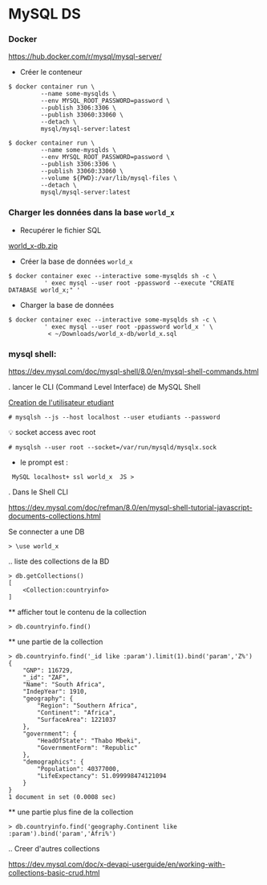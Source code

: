 # MySQL DS

### Docker

https://hub.docker.com/r/mysql/mysql-server/

* Créer le conteneur

```
$ docker container run \
         --name some-mysqlds \
         --env MYSQL_ROOT_PASSWORD=password \
         --publish 3306:3306 \
         --publish 33060:33060 \
         --detach \
         mysql/mysql-server:latest
```


```
$ docker container run \
         --name some-mysqlds \
         --env MYSQL_ROOT_PASSWORD=password \
         --publish 3306:3306 \
         --publish 33060:33060 \
         --volume ${PWD}:/var/lib/mysql-files \
         --detach \
         mysql/mysql-server:latest
```

### Charger les données dans la base `world_x`

* Recupérer le fichier SQL

[world_x-db.zip](http://downloads.mysql.com/docs/world_x-db.zip)

* Créer la base de données `world_x`

```
$ docker container exec --interactive some-mysqlds sh -c \
          ' exec mysql --user root -ppassword --execute "CREATE DATABASE world_x;" '
```

* Charger la base de données

```
$ docker container exec --interactive some-mysqlds sh -c \
          ' exec mysql --user root -ppassword world_x ' \
           < ~/Downloads/world_x-db/world_x.sql
```


### mysql shell:

https://dev.mysql.com/doc/mysql-shell/8.0/en/mysql-shell-commands.html

. lancer le CLI (Command Level Interface) de MySQL Shell


[Creation de l'utilisateur etudiant](https://github.com/CollegeBoreal/Tutoriels/tree/master/B.BD/MySQL.md#one-tous-les-ip)

```
# mysqlsh --js --host localhost --user etudiants --password
```

:bulb: socket access avec root

```
# mysqlsh --user root --socket=/var/run/mysqld/mysqlx.sock
```

* le prompt est :

```
 MySQL localhost+ ssl world_x  JS >
```


. Dans le Shell CLI

https://dev.mysql.com/doc/refman/8.0/en/mysql-shell-tutorial-javascript-documents-collections.html

Se connecter a une DB 

```
> \use world_x
```

.. liste des collections de la BD

```
> db.getCollections()
[
    <Collection:countryinfo>
]
```

** afficher tout le contenu de la collection

```
> db.countryinfo.find()
```

** une partie de la collection

```
> db.countryinfo.find('_id like :param').limit(1).bind('param','Z%')
{
    "GNP": 116729,
    "_id": "ZAF",
    "Name": "South Africa",
    "IndepYear": 1910,
    "geography": {
        "Region": "Southern Africa",
        "Continent": "Africa",
        "SurfaceArea": 1221037
    },
    "government": {
        "HeadOfState": "Thabo Mbeki",
        "GovernmentForm": "Republic"
    },
    "demographics": {
        "Population": 40377000,
        "LifeExpectancy": 51.099998474121094
    }
}
1 document in set (0.0008 sec)
```

** une partie plus fine de la collection

```
> db.countryinfo.find('geography.Continent like :param').bind('param','Afri%')
```

.. Creer d'autres collections

https://dev.mysql.com/doc/x-devapi-userguide/en/working-with-collections-basic-crud.html
